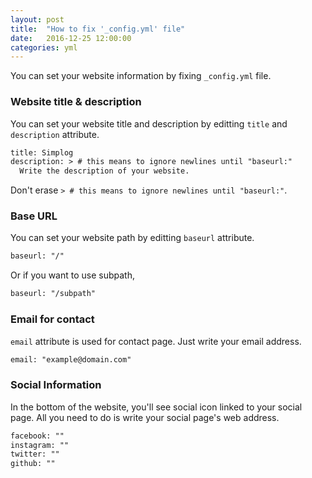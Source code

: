 ```yaml
---
layout: post
title:  "How to fix '_config.yml' file"
date:   2016-12-25 12:00:00
categories: yml
---
```



You can set your website information by fixing `_config.yml` file.


### Website title & description

You can set your website title and description by editting `title` and `description` attribute.

```xml
title: Simplog
description: > # this means to ignore newlines until "baseurl:"
  Write the description of your website.
```

Don't erase `> # this means to ignore newlines until "baseurl:"`.


### Base URL

You can set your website path by editting `baseurl` attribute.

```xml
baseurl: "/"
```

Or if you want to use subpath,

```xml
baseurl: "/subpath"
```


### Email for contact

`email` attribute is used for contact page.
Just write your email address.

```xml
email: "example@domain.com"
```


### Social Information

In the bottom of the website, you'll see social icon linked to your social page.
All you need to do is write your social page's web address.

```xml
facebook: ""
instagram: ""
twitter: ""
github: ""
```
